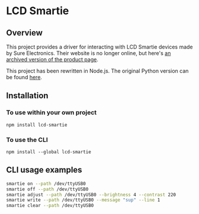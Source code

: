 # LCD Smartie

## Overview

This project provides a driver for interacting with LCD Smartie devices made by Sure Electronics. Their website is no longer online, but here's [an archived version of the product page](https://web.archive.org/web/20220628052130/http://www.store3.sure-electronics.com/parts-accessories/led/led-display/lcd-smartie).

This project has been rewritten in Node.js. The original Python version can be found [here](https://github.com/celeryclub/smartie-python).

## Installation

### To use within your own project

`npm install lcd-smartie`

### To use the CLI

`npm install --global lcd-smartie`

## CLI usage examples

```sh
smartie on --path /dev/ttyUSB0
smartie off --path /dev/ttyUSB0
smartie adjust --path /dev/ttyUSB0 --brightness 4 --contrast 220
smartie write --path /dev/ttyUSB0 --message "sup" --line 1
smartie clear --path /dev/ttyUSB0
```
